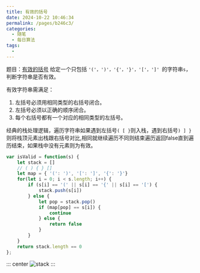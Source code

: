 ```yaml
---
title: 有效的括号
date: 2024-10-22 10:46:34
permalink: /pages/b246c3/
categories:
  - 随笔
  - 每日算法
tags:
  - 
---
```


题目：[有效的括号](https://leetcode.cn/problems/valid-parentheses/description/)
给定一个只包括 `'('，')'，'{'，'}'，'['，']' `的字符串`s`，判断字符串是否有效。

有效字符串需满足：
1. 左括号必须用相同类型的右括号闭合。
2. 左括号必须以正确的顺序闭合。
3. 每个右括号都有一个对应的相同类型的左括号。
<!-- more -->
经典的栈处理逻辑，遍历字符串如果遇到左括号`( [ }`则入栈，遇到右括号`) ] }`则将栈顶元素出栈跟右括号对比,相同就继续遍历不同则结束遍历返回false直到遍历结束，如果栈中没有元素则为有效。
```js
var isValid = function(s) {
    let stack = []
    // ( ) { } []
    let map = { '(': ')', '[': ']', '{': '}'}
    for(let i = 0; i < s.length; i++) {
        if (s[i] == '(' || s[i] == '{' || s[i] == '[') {
            stack.push(s[i])
        } else {
            let pop = stack.pop()
            if (map[pop] == s[i]) {
                continue
            } else {
                return false
            }
        }
    }
    return stack.length == 0
};
```
::: center
![stack](https://lhost.oss-cn-chengdu.aliyuncs.com/blog/20241022113444.png)
:::